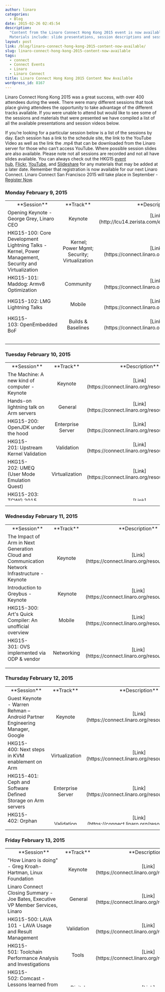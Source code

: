 ```yaml
---
author: linaro
categories:
  - Blog
date: 2015-02-26 02:45:54
description:
  "Content from the Linaro Connect Hong Kong 2015 event is now available.
  Materials include: slide presentations, session descriptions and sessions videos"
layout: post
link: /blog/linaro-connect-hong-kong-2015-content-now-available/
slug: linaro-connect-hong-kong-2015-content-now-available
tags:
  - connect
  - Connect Events
  - Linaro
  - Linaro Connect
title: Linaro Connect Hong Kong 2015 Content Now Available
wordpress_id: 8167
---
```


Linaro Connect Hong Kong 2015 was a great success, with over 400 attendees during the week. There were many different sessions that took place giving attendees the opportunity to take advantage of the different tracks available. If you were unable to attend but would like to see some of the sessions and materials that were presented we have compiled a list of all the available presentations and session videos below.

If you’re looking for a particular session below is a list of the sessions by day. Each session has a link to the schedule site, the link to the YouTube Video as well as the link the .mp4 that can be downloaded from the Linaro server for those who can’t access YouTube. Where possible session slides are also available. Please note not all sessions are recorded and not all have slides available. You can always check out the HKG15 [event hub](https://connect.linaro.org/resources/), [Flickr](https://www.flickr.com/photos/linaroorg/), [YouTube](https://www.youtube.com/user/LinaroOnAir/), and [Slideshare](http://www.slideshare.net/linaroorg) for any materials that may be added at a later date. Remember that registration is now available for our next Linaro Connect. Linaro Connect San Francisco 2015 will take place in September - [Register Now](https://connect.linaro.org/sfo15/).

### **Monday February 9, 2015**

<table width="1008" style="height: 450px;" class="table responsive-table" >
<tbody >
<tr >

<td width="35%" style="text-align: center;" markdown="1">
**Session**
</td>

<td width="13%" style="text-align: center;" markdown="1">
**Track**
</td>

<td width="13%" style="text-align: center;" markdown="1">
**Description**
</td>

<td width="13%" style="text-align: center;" markdown="1">
**YouTube Video**
</td>

<td width="13%" style="text-align: center;" markdown="1">
**Presentation**
</td>

<td width="13%" style="text-align: center;" markdown="1">
**Linaro Server**
</td>
</tr>
<tr >

<td style="text-align: left;" markdown="1">
Opening Keynote - George Grey, Linaro CEO
</td>

<td style="text-align: center;" markdown="1">
Keynote
</td>

<td style="text-align: center;" markdown="1">
[Link](http://lcu14.zerista.com/event/member/137765)
</td>

<td style="text-align: center;" markdown="1">
[Video](https://www.youtube.com/watch?v=6aAFNCUUVj4)
</td>

<td style="text-align: center;" markdown="1">
[Presentation](http://www.slideshare.net/linaroorg/hkg15-george-grey-keynote)
</td>

<td style="text-align: center;" markdown="1">
 Not Available
</td>
</tr>
<tr >

<td style="text-align: left;" markdown="1">
HKG15-100: Core Development Lightning Talks - Kernel, Power Management, Security and Virtualization
</td>

<td style="text-align: center;" markdown="1">
 Kernel; Power Mgmt; Security; Virtualization
</td>

<td style="text-align: center;" markdown="1">
[Link](https://connect.linaro.org/resources/hkg15/)
</td>

<td style="text-align: center;" markdown="1">
 Not Available
</td>

<td style="text-align: center;" markdown="1">
 [Presentation](http://www.slideshare.net/linaroorg/hkg15-100-what-is-linaro-working-on-core-development-lightning-talks)
</td>

<td style="text-align: center;" markdown="1">
 Not Available
</td>
</tr>
<tr >

<td style="text-align: left;" markdown="1">
HKG15-101: Maddog: Armv8 Optimization
</td>

<td style="text-align: center;" markdown="1">
Community
</td>

<td style="text-align: center;" markdown="1">
[Link](https://connect.linaro.org/resources/hkg15/)
</td>

<td style="text-align: center;" markdown="1">
[Video](https://www.youtube.com/watch?v=rj-keqX2xA4)
</td>

<td style="text-align: center;" markdown="1">
[Presentation](http://www.slideshare.net/linaroorg/hkg15-101-ar-mv8-optimization)
</td>

<td style="text-align: center;" markdown="1">
[Video](https://static.linaro.org/connect/hkg15/Videos/02-09-Monday/HKG15-101%20Programming%20for%20Performance.mp4)
</td>
</tr>
<tr >

<td style="text-align: left;" markdown="1">
HKG15-102: LMG Lightning Talks
</td>

<td style="text-align: center;" markdown="1">
Mobile
</td>

<td style="text-align: center;" markdown="1">
[Link](https://connect.linaro.org/resources/hkg15/)
</td>

<td style="text-align: center;" markdown="1">
[Video](https://www.youtube.com/watch?v=iDKE751IDwM)
</td>

<td style="text-align: center;" markdown="1">
Not Available
</td>

<td style="text-align: center;" markdown="1">
[Video](https://static.linaro.org/connect/hkg15/Videos/02-09-Monday/HKG15-102%20LMG%20Lightning%20Talks.mp4)
</td>
</tr>
<tr >

<td style="text-align: left;" markdown="1">
HKG15-103: OpenEmbedded BoF
</td>

<td style="text-align: center;" markdown="1">
Builds & Baselines
</td>

<td style="text-align: center;" markdown="1">
[Link](https://connect.linaro.org/resources/hkg15/)
</td>

<td style="text-align: center;" markdown="1">
[Video](https://www.youtube.com/watch?v=fDJm8ckzh20)
</td>

<td style="text-align: center;" markdown="1">
[ Presentation](http://www.slideshare.net/linaroorg/hkg15-103-open-embedded-bof)
</td>

<td style="text-align: center;" markdown="1">
[Video](https://static.linaro.org/connect/hkg15/Videos/02-09-Monday/HKG15-103%20OpenEmbedded%20BoF.mp4)
</td>
</tr>
<tr >

<td style="text-align: left;" markdown="1">
HKG15-104: Coresight Update and Next Steps
</td>

<td style="text-align: center;" markdown="1">
 Kernel
</td>

<td style="text-align: center;" markdown="1">
[Link](https://connect.linaro.org/resources/hkg15/)
</td>

<td style="text-align: center;" markdown="1">
[Video](https://www.youtube.com/watch?v=osn1WaOEK9A)
</td>

<td style="text-align: center;" markdown="1">
[Presentation](http://www.slideshare.net/linaroorg/hkg15104-what-is-linaro-working-on-core-development-lightning-talks)
</td>

<td style="text-align: center;" markdown="1">
[Video](https://static.linaro.org/connect/hkg15/Videos/02-09-Monday/HKG15-104%20Core%20Development%20Lightning%20Talks%20-%20Kernel,%20Power%20Management,%20Security%20and%20Virtualization.mp4)
</td>
</tr>
<tr >

<td style="text-align: left;" markdown="1">
HKG15-105: 96Boards Hardware
</td>

<td style="text-align: center;" markdown="1">
Community
</td>

<td style="text-align: center;" markdown="1">
[Link](https://connect.linaro.org/resources/hkg15/)
</td>

<td style="text-align: center;" markdown="1">
[Video](https://www.youtube.com/watch?v=w6dK62_B3lI)
</td>

<td style="text-align: center;" markdown="1">
Not Available
</td>

<td style="text-align: center;" markdown="1">
[Video](https://static.linaro.org/connect/hkg15/Videos/02-09-Monday/HKG15-105%2096Boards%20Hardware.mp4)
</td>
</tr>
<tr >

<td style="text-align: left;" markdown="1">
HKG15-106: Replacing CMEM: Meeting TI's SoC shared buffer allocation, management, and address translation requirements
</td>

<td style="text-align: center;" markdown="1">
N/A
</td>

<td style="text-align: center;" markdown="1">
[Link](https://connect.linaro.org/resources/hkg15/)
</td>

<td style="text-align: center;" markdown="1">
[Video](https://www.youtube.com/watch?v=j0BhqQlOPQ0)
</td>

<td style="text-align: center;" markdown="1">
[Presentation](http://www.slideshare.net/linaroorg/hkg15106-replacing-cmem-meeting-tis-soc-shared-buffer-allocation-management-and-address-translation-requirements)
</td>

<td style="text-align: center;" markdown="1">
[Video](https://static.linaro.org/connect/hkg15/Videos/02-09-Monday/HKG15-106%20Replacing%20CMEM%20Meeting%20TI's%20SoC.mp4)
</td>
</tr>
<tr >

<td style="text-align: left;" markdown="1">
HKG15-107: ACPI Power Management on Arm64 Servers
</td>

<td style="text-align: center;" markdown="1">
Power Management; Enterprise Server
</td>

<td style="text-align: center;" markdown="1">
[Link](https://connect.linaro.org/resources/hkg15/)
</td>

<td style="text-align: center;" markdown="1">
[Video](https://www.youtube.com/watch?v=eDDgYIkUHLI)
</td>

<td style="text-align: center;" markdown="1">
[Presentation](http://www.slideshare.net/linaroorg/hkg15-107-acpi-power-management-on-arm64-servers-v2)
</td>

<td style="text-align: center;" markdown="1">
[Video](https://static.linaro.org/connect/hkg15/Videos/02-09-Monday/HKG15-107%20ACPI%20Power%20Management%20on%20ARM64%20Servers.mp4)
</td>
</tr>
<tr >

<td style="text-align: left;" markdown="1">
HKG15-108: Standardizing Linux Kernel Power Management on Arm 32/64-bit
</td>

<td style="text-align: center;" markdown="1">
 Power Management
</td>

<td style="text-align: center;" markdown="1">
 [Link](https://connect.linaro.org/resources/hkg15/)
</td>

<td style="text-align: center;" markdown="1">
[Video](https://www.youtube.com/watch?v=CgAN2An4GcA)
</td>

<td style="text-align: center;" markdown="1">
[Presentation](http://www.slideshare.net/linaroorg/hkg15108-coresight-update-and-next-steps)
</td>

<td style="text-align: center;" markdown="1">
 [Video](https://static.linaro.org/connect/hkg15/Videos/02-09-Monday/HKG15-108%20Coresight%20Update%20and%20Next%20Steps.mp4)
</td>
</tr>
<tr >

<td style="text-align: left;" markdown="1">
HKG15-109: 96Board Software
</td>

<td style="text-align: center;" markdown="1">
Community
</td>

<td style="text-align: center;" markdown="1">
[Link](https://connect.linaro.org/resources/hkg15/)
</td>

<td style="text-align: center;" markdown="1">
[Video](https://www.youtube.com/watch?v=e8_MatJ_VR0)
</td>

<td style="text-align: center;" markdown="1">
Not available
</td>

<td style="text-align: center;" markdown="1">
[Video](https://static.linaro.org/connect/hkg15/Videos/02-09-Monday/HKG15-109%2096Boards%20Software%20Requirements.mp4)
</td>
</tr>
<tr >

<td style="text-align: left;" markdown="1">
HKG15-110: ODP Project Update
</td>

<td style="text-align: center;" markdown="1">
Networking
</td>

<td style="text-align: center;" markdown="1">
[Link](https://connect.linaro.org/resources/hkg15/)
</td>

<td style="text-align: center;" markdown="1">
[Video](https://www.youtube.com/watch?v=xABcGPOCOuU)
</td>

<td style="text-align: center;" markdown="1">
[Presentation](http://www.slideshare.net/linaroorg/hkg15110-odp-project-update)
</td>

<td style="text-align: center;" markdown="1">
[Video](https://static.linaro.org/connect/hkg15/Videos/02-09-Monday/HKG15-110%20ODP%20Project%20Update.mp4)
</td>
</tr>
<tr >

<td style="text-align: left;" markdown="1">
HKG15-111: LAVA Dispatcher Refactoring
</td>

<td style="text-align: center;" markdown="1">
LAVA, Validation
</td>

<td style="text-align: center;" markdown="1">
 [Link](https://connect.linaro.org/resources/hkg15/)
</td>

<td style="text-align: center;" markdown="1">
[Video](https://www.youtube.com/watch?v=KOpVhAuHvfQ)
</td>

<td style="text-align: center;" markdown="1">
 [Presentation](http://www.slideshare.net/linaroorg/hkg15111-lava-dispatcher-refactoring)
</td>

<td style="text-align: center;" markdown="1">
 [Video](https://static.linaro.org/connect/hkg15/Videos/02-09-Monday/HKG15-111%20LAVA%20Dispatcher%20Refactoring.mp4)
</td>
</tr>
</tbody>
</table>

---

### **Tuesday February 10, 2015**

<table width="1008" style="height: 450px;" >
<tbody >
<tr >

<td width="35%" style="text-align: center;" markdown="1">
**Session**
</td>

<td width="13%" style="text-align: center;" markdown="1">
**Track**
</td>

<td width="13%" style="text-align: center;" markdown="1">
**Description**
</td>

<td width="13%" style="text-align: center;" markdown="1">
**YouTube Video**
</td>

<td width="13%" style="text-align: center;" markdown="1">
**Presentation**
</td>

<td width="13%" style="text-align: center;" markdown="1">
**Linaro Server**
</td>
</tr>
<tr >

<td style="text-align: left;" markdown="1">
The Machine: A new kind of computer - Keynote
</td>

<td style="text-align: center;" markdown="1">
Keynote
</td>

<td style="text-align: center;" markdown="1">
[Link](https://connect.linaro.org/resources/hkg15/)
</td>

<td style="text-align: center;" markdown="1">
Not Available
</td>

<td style="text-align: center;" markdown="1">
[Presentation](http://www.slideshare.net/linaroorg/hkg15the-machine-a-new-kind-of-computer-keynote-by-dejan-milojicic)
</td>

<td style="text-align: center;" markdown="1">
 Not Available
</td>
</tr>
<tr >

<td style="text-align: left;" markdown="1">
Hands-on lightning talk on Arm servers
</td>

<td style="text-align: center;" markdown="1">
 General
</td>

<td style="text-align: center;" markdown="1">
[Link](https://connect.linaro.org/resources/hkg15/)
</td>

<td style="text-align: center;" markdown="1">
[Video](https://www.youtube.com/watch?v=GCVcJWqoX2A)
</td>

<td style="text-align: center;" markdown="1">
Not Available
</td>

<td style="text-align: center;" markdown="1">
 Not Available
</td>
</tr>
<tr >

<td style="text-align: left;" markdown="1">
HKG15-200: OpenJDK under the hood
</td>

<td style="text-align: center;" markdown="1">
Enterprise Server
</td>

<td style="text-align: center;" markdown="1">
[Link](https://connect.linaro.org/resources/hkg15/)
</td>

<td style="text-align: center;" markdown="1">
[Video](https://www.youtube.com/watch?v=u5Htv6MlOTo)
</td>

<td style="text-align: center;" markdown="1">
[Presentation](http://www.slideshare.net/linaroorg/hkg15200-openjdk-under-the-hood)
</td>

<td style="text-align: center;" markdown="1">
Not Available
</td>
</tr>
<tr >

<td style="text-align: left;" markdown="1">
HKG15-201: Upstream Kernel Validation
</td>

<td style="text-align: center;" markdown="1">
 Validation
</td>

<td style="text-align: center;" markdown="1">
[Link](https://connect.linaro.org/resources/hkg15/)
</td>

<td style="text-align: center;" markdown="1">
[Video](https://www.youtube.com/watch?v=Uifh3Y6QklE)
</td>

<td style="text-align: center;" markdown="1">
[Presentation](http://www.slideshare.net/linaroorg/hkg15201-upstream-kernel-validation)
</td>

<td style="text-align: center;" markdown="1">
[Video](https://static.linaro.org/connect/hkg15/Videos/02-10-Tuesday/HKG15-201%20Upstream%20Kernel%20Validation.mp4)
</td>
</tr>
<tr >

<td style="text-align: left;" markdown="1">
HKG15-202: UMEQ (User Mode Emulation Quest)
</td>

<td style="text-align: center;" markdown="1">
Virtualization
</td>

<td style="text-align: center;" markdown="1">
[Link](https://connect.linaro.org/resources/hkg15/)
</td>

<td style="text-align: center;" markdown="1">
[Video](https://www.youtube.com/watch?v=2-mU0mXHxJg)
</td>

<td style="text-align: center;" markdown="1">
[Presentation](http://www.slideshare.net/linaroorg/hkg15202-umeq-user-mode-emulation-quest)
</td>

<td style="text-align: center;" markdown="1">
Not Available
</td>
</tr>
<tr >

<td style="text-align: left;" markdown="1">
HKG15-203: TCWG 2015 Roadmap Review
</td>

<td style="text-align: center;" markdown="1">
 Tools
</td>

<td style="text-align: center;" markdown="1">
[Link](https://connect.linaro.org/resources/hkg15/)
</td>

<td style="text-align: center;" markdown="1">
[Video](https://www.youtube.com/watch?v=kXNforT03F0)
</td>

<td style="text-align: center;" markdown="1">
[Presentation](http://www.slideshare.net/linaroorg/hkg15203-tcwg-2015-roadmap-review)
</td>

<td style="text-align: center;" markdown="1">
[Video](https://static.linaro.org/connect/hkg15/Videos/02-10-Tuesday/HKG15-203%20TCWG%202015%20Roadmap%20Review.mp4)
</td>
</tr>
<tr >

<td style="text-align: left;" markdown="1">
HKG15-204: OpenStack: 3rd party testing and performance benchmarking
</td>

<td style="text-align: center;" markdown="1">
Enterprise Server
</td>

<td style="text-align: center;" markdown="1">
[Link](https://connect.linaro.org/resources/hkg15/)
</td>

<td style="text-align: center;" markdown="1">
[Video](https://www.youtube.com/watch?v=-00rTPCYAyg)
</td>

<td style="text-align: center;" markdown="1">
[Presentation](http://www.slideshare.net/linaroorg/hkg15204-openstack-3rd-party-testing-and-performance-benchmarking)
</td>

<td style="text-align: center;" markdown="1">
[Video](https://static.linaro.org/connect/hkg15/Videos/02-10-Tuesday/HKG15-204%20OpenStack%203rd%20party%20testing%20and%20performance%20benchmarking.mp4)
</td>
</tr>
<tr >

<td style="text-align: left;" markdown="1">
HKG15-205: OpenTAC - Open Hardware Test Automation Controller
</td>

<td style="text-align: center;" markdown="1">
LAVA, Validation
</td>

<td style="text-align: center;" markdown="1">
[Link](https://connect.linaro.org/resources/hkg15/)
</td>

<td style="text-align: center;" markdown="1">
[Video](https://www.youtube.com/watch?v=1fNr8wiLAfQ)
</td>

<td style="text-align: center;" markdown="1">
[Presentation](http://www.slideshare.net/linaroorg/hkg15205-opentac-open-hardware-test-automation-controller)
</td>

<td style="text-align: center;" markdown="1">
[Video](https://static.linaro.org/connect/hkg15/Videos/02-10-Tuesday/HKG15-205%20OpenTAC%20-%20Open%20Hardware%20Test%20Automation%20Controller.mp4)
</td>
</tr>
<tr >

<td style="text-align: left;" markdown="1">
HKG15-206: Solving the year 2038 problem in Linux
</td>

<td style="text-align: center;" markdown="1">
Kernel
</td>

<td style="text-align: center;" markdown="1">
[Link](https://connect.linaro.org/resources/hkg15/)
</td>

<td style="text-align: center;" markdown="1">
[Video](https://www.youtube.com/watch?v=ILiMzjN71zM)
</td>

<td style="text-align: center;" markdown="1">
[Presentation](http://www.slideshare.net/linaroorg/hkg15206-solving-the-year-2038-problem-in-linux)
</td>

<td style="text-align: center;" markdown="1">
Not Available
</td>
</tr>
<tr >

<td style="text-align: left;" markdown="1">
HKG15-207: Advanced Toolchain Usage Part 3
</td>

<td style="text-align: center;" markdown="1">
 Tools
</td>

<td style="text-align: center;" markdown="1">
[Link](https://connect.linaro.org/resources/hkg15/)
</td>

<td style="text-align: center;" markdown="1">
[Video](https://www.youtube.com/watch?v=EhNqFCN0YJ0)
</td>

<td style="text-align: center;" markdown="1">
[Presentation](http://www.slideshare.net/linaroorg/hkg15207-advanced-toolchain-usage-part-3)
</td>

<td style="text-align: center;" markdown="1">
 [Video](https://static.linaro.org/connect/hkg15/Videos/02-10-Tuesday/HKG15-207%20Advanced%20Toolchain%20Usage%20Part%203.mp4)
</td>
</tr>
<tr >

<td style="text-align: left;" markdown="1">
HKG15-208: ACPI: State of the Server
</td>

<td style="text-align: center;" markdown="1">
Enterprise Server
</td>

<td style="text-align: center;" markdown="1">
[Link](https://connect.linaro.org/resources/hkg15/)
</td>

<td style="text-align: center;" markdown="1">
[Video](https://www.youtube.com/watch?v=R6m4-VWkqR0)
</td>

<td style="text-align: center;" markdown="1">
[Presentation](http://www.slideshare.net/linaroorg/hkg15208-acpi-state-of-the-server)
</td>

<td style="text-align: center;" markdown="1">
[Video](https://static.linaro.org/connect/hkg15/Videos/02-10-Tuesday/HKG15-208%20ACPI%20State%20of%20the%20Server.mp4)
</td>
</tr>
<tr >

<td style="text-align: left;" markdown="1">
HKG15-209: ODP User experience
</td>

<td style="text-align: center;" markdown="1">
Networking
</td>

<td style="text-align: center;" markdown="1">
[Link](https://connect.linaro.org/resources/hkg15/)
</td>

<td style="text-align: center;" markdown="1">
[Video](https://www.youtube.com/watch?v=O8CTPC-JhJU)
</td>

<td style="text-align: center;" markdown="1">
Not Available
</td>

<td style="text-align: center;" markdown="1">
[Video](https://static.linaro.org/connect/hkg15/Videos/02-10-Tuesday/HKG15-209%20ODP%20User%20experience.mp4)
</td>
</tr>
<tr >

<td style="text-align: left;" markdown="1">
HKG15-210: Port forwarding daemon
</td>

<td style="text-align: center;" markdown="1">
Validation
</td>

<td style="text-align: center;" markdown="1">
 [Link](https://connect.linaro.org/resources/hkg15/)
</td>

<td style="text-align: center;" markdown="1">
[Video](https://www.youtube.com/watch?v=DmdFLODyQX8)
</td>

<td style="text-align: center;" markdown="1">
 [Presentation](http://www.slideshare.net/linaroorg/hkg15210-port-forwarding-daemon)
</td>

<td style="text-align: center;" markdown="1">
Not Available
</td>
</tr>
<tr >

<td style="text-align: left;" markdown="1">
HKG15-211: Advanced Toolchain Usage Part 4
</td>

<td style="text-align: center;" markdown="1">
Tools
</td>

<td style="text-align: center;" markdown="1">
 [Link](https://connect.linaro.org/resources/hkg15/)
</td>

<td style="text-align: center;" markdown="1">
[Video](https://www.youtube.com/watch?v=9AcklY0Cc7U)
</td>

<td style="text-align: center;" markdown="1">
[Presentation](http://www.slideshare.net/linaroorg/hkg15211-advanced-toolchain-usage-part-4)
</td>

<td style="text-align: center;" markdown="1">
 [Video](https://static.linaro.org/connect/hkg15/Videos/02-10-Tuesday/HKG15-211%20Advanced%20Toolchain%20Usage%20Part%204.mp4)
</td>
</tr>
<tr >

<td style="text-align: left;" markdown="1">
HKG15-901: Upstreaming 101
</td>

<td style="text-align: center;" markdown="1">
Training
</td>

<td style="text-align: center;" markdown="1">
[Link](https://connect.linaro.org/resources/hkg15/)
</td>

<td style="text-align: center;" markdown="1">
[Video](https://www.youtube.com/watch?v=TMtcUmRm6yU)
</td>

<td style="text-align: center;" markdown="1">
[Presentation](http://www.slideshare.net/linaroorg/hkg15901-upstreaming-101)
</td>

<td style="text-align: center;" markdown="1">
 [Video](https://static.linaro.org/connect/hkg15/Videos/02-10-Tuesday/HKG15-901%20Upstreaming%20101.mp4)
</td>
</tr>
<tr >

<td style="text-align: left;" markdown="1">
HKG15-902: Upstreaming 201
</td>

<td style="text-align: center;" markdown="1">
Training
</td>

<td style="text-align: center;" markdown="1">
 [Link](https://connect.linaro.org/resources/hkg15/)
</td>

<td style="text-align: center;" markdown="1">
[Video](https://www.youtube.com/watch?v=yhQdSP2436I)
</td>

<td style="text-align: center;" markdown="1">
 [Presentation](http://www.slideshare.net/linaroorg/hkg15901-upstreaming-201)
</td>

<td style="text-align: center;" markdown="1">
 Not Available
</td>
</tr>
</tbody>
</table>

---

### **Wednesday February 11, 2015**

<table width="1008" style="height: 450px;" >
<tbody >
<tr >

<td width="35%" style="text-align: center;" markdown="1">
**Session**
</td>

<td width="13%" style="text-align: center;" markdown="1">
**Track**
</td>

<td width="13%" style="text-align: center;" markdown="1">
**Description**
</td>

<td width="13%" style="text-align: center;" markdown="1">
**YouTube Video**
</td>

<td width="13%" style="text-align: center;" markdown="1">
**Presentation**
</td>

<td width="13%" style="text-align: center;" markdown="1">
**Linaro Server**
</td>
</tr>
<tr >

<td style="text-align: left;" markdown="1">
The Impact of Arm in Next Generation Cloud and Communication Network Infrastructure - Keynote
</td>

<td style="text-align: center;" markdown="1">
Keynote
</td>

<td style="text-align: center;" markdown="1">
[Link](https://connect.linaro.org/resources/hkg15/)
</td>

<td style="text-align: center;" markdown="1">
[Video](https://www.youtube.com/watch?v=U5GQ_9jCOZ8)
</td>

<td style="text-align: center;" markdown="1">
Not Available
</td>

<td style="text-align: center;" markdown="1">
 Not Available
</td>
</tr>
<tr >

<td style="text-align: left;" markdown="1">
Introduction to Greybus - Keynote
</td>

<td style="text-align: center;" markdown="1">
 Keynote
</td>

<td style="text-align: center;" markdown="1">
[Link](https://connect.linaro.org/resources/hkg15/)
</td>

<td style="text-align: center;" markdown="1">
[Video](https://www.youtube.com/watch?v=U5GQ_9jCOZ8)
</td>

<td style="text-align: center;" markdown="1">
Not Available
</td>

<td style="text-align: center;" markdown="1">
 Not Available
</td>
</tr>
<tr >

<td style="text-align: left;" markdown="1">
HKG15-300: Art's Quick Compiler: An unofficial overview
</td>

<td style="text-align: center;" markdown="1">
Mobile
</td>

<td style="text-align: center;" markdown="1">
[Link](https://connect.linaro.org/resources/hkg15/)
</td>

<td style="text-align: center;" markdown="1">
[Video](https://www.youtube.com/watch?v=iho-e7EPHk0)
</td>

<td style="text-align: center;" markdown="1">
[Presentation](http://www.slideshare.net/linaroorg/hkg15300-arts-quick-compiler-an-unofficial-overview)
</td>

<td style="text-align: center;" markdown="1">
Not Available
</td>
</tr>
<tr >

<td style="text-align: left;" markdown="1">
HKG15-301: OVS implemented via ODP & vendor SDKs
</td>

<td style="text-align: center;" markdown="1">
Networking
</td>

<td style="text-align: center;" markdown="1">
[Link](https://connect.linaro.org/resources/hkg15/)
</td>

<td style="text-align: center;" markdown="1">
Not Available
</td>

<td style="text-align: center;" markdown="1">
[Presentation](http://www.slideshare.net/linaroorg/hkg15301-ovs-implemented-via-odp-vendor-sdks)
</td>

<td style="text-align: center;" markdown="1">
[Video](https://static.linaro.org/connect/hkg15/Videos/02-11-Wednesday/HKG15-301%20OVS%20implemented%20via%20ODP%20&%20vendor%20SDKs.mp4)
</td>
</tr>
<tr >

<td style="text-align: left;" markdown="1">
HKG15-302: Debugging Arm kernels using NMI/FIQ
</td>

<td style="text-align: center;" markdown="1">
Kernel
</td>

<td style="text-align: center;" markdown="1">
[Link](https://connect.linaro.org/resources/hkg15/ )
</td>

<td style="text-align: center;" markdown="1">
[Video](https://www.youtube.com/watch?v=h2FHUT74pi0)
</td>

<td style="text-align: center;" markdown="1">
[Presentation](http://www.slideshare.net/linaroorg/hkg15302-debugging-arm-kernels-using-nmifiq)
</td>

<td style="text-align: center;" markdown="1">
[Video](https://static.linaro.org/connect/hkg15/Videos/02-11-Wednesday/HKG15-302%20Debugging%20ARM%20kernels%20using%20NMIFIQ.mp4)
</td>
</tr>
<tr >

<td style="text-align: left;" markdown="1">
HKG15-303: Secure Playback using OP-TEE
</td>

<td style="text-align: center;" markdown="1">
 Security; Digital Home
</td>

<td style="text-align: center;" markdown="1">
[Link](https://connect.linaro.org/resources/hkg15/)
</td>

<td style="text-align: center;" markdown="1">
[Video](https://www.youtube.com/watch?v=WJS5ygNGaO8)
</td>

<td style="text-align: center;" markdown="1">
[Presentation](http://www.slideshare.net/linaroorg/hkg15303-secure-playback-using-optee)
</td>

<td style="text-align: center;" markdown="1">
[Video](https://static.linaro.org/connect/hkg15/Videos/02-11-Wednesday/HKG15-303%20Secure%20Playback%20using%20OP-TEE.mp4)
</td>
</tr>
<tr >

<td style="text-align: left;" markdown="1">
HKG15-305: Real Time processing comparing the RT patch vs Core isolation
</td>

<td style="text-align: center;" markdown="1">
Networking
</td>

<td style="text-align: center;" markdown="1">
[Link](https://connect.linaro.org/resources/hkg15/)
</td>

<td style="text-align: center;" markdown="1">
[Video](https://www.youtube.com/watch?v=zC3E9xizkoY)
</td>

<td style="text-align: center;" markdown="1">
[Presentation](http://www.slideshare.net/linaroorg/hkg15305-real-time-processing-comparing-the-rt-patch-vs-core-isolation)
</td>

<td style="text-align: center;" markdown="1">
[Video](https://static.linaro.org/connect/hkg15/Videos/02-11-Wednesday/HKG15-305%20Real%20Time%20processing%20comparing%20the%20RT%20patch%20vs%20Core%20isolation.mp4)
</td>
</tr>
<tr >

<td style="text-align: left;" markdown="1">
HKG15-306:  Introducing Aster - a tool for remote GUI testing on AOSP / Build system modifications to ease working with other AOSP projects
</td>

<td style="text-align: center;" markdown="1">
Mobile
</td>

<td style="text-align: center;" markdown="1">
[Link](https://connect.linaro.org/resources/hkg15/)
</td>

<td style="text-align: center;" markdown="1">
Not Available
</td>

<td style="text-align: center;" markdown="1">
[Presentation](http://www.slideshare.net/linaroorg/hkg15306-introducing-aster-a-tool-for-remote-gui-testing-on-aosp)[Presentation](http://www.slideshare.net/linaroorg/hkg15-306-build-system-modifications-to-ease-working-with-other-aosp-projects)
</td>

<td style="text-align: center;" markdown="1">
[Video](https://static.linaro.org/connect/hkg15/Videos/02-11-Wednesday/HKG15-306%20Introducing%20Aster%20-%20a%20tool%20for%20remote%20GUI%20testing%20on%20AOSP.mp4)
</td>
</tr>
<tr >

<td style="text-align: left;" markdown="1">
HKG15-307: OP-TEE paging
</td>

<td style="text-align: center;" markdown="1">
Security
</td>

<td style="text-align: center;" markdown="1">
[Link](https://connect.linaro.org/resources/hkg15/)
</td>

<td style="text-align: center;" markdown="1">
Not Available
</td>

<td style="text-align: center;" markdown="1">
[Presentation](http://www.slideshare.net/linaroorg/hkg15307-optee-paging)
</td>

<td style="text-align: center;" markdown="1">
[Video](https://static.linaro.org/connect/hkg15/Videos/02-11-Wednesday/HKG15-307%20OP-TEE%20paging.mp4)
</td>
</tr>
<tr >

<td style="text-align: left;" markdown="1">
HKG15-308: Kick-start your 64-bit AOSP build engines
</td>

<td style="text-align: center;" markdown="1">
 Mobile
</td>

<td style="text-align: center;" markdown="1">
[Link](https://connect.linaro.org/resources/hkg15/)
</td>

<td style="text-align: center;" markdown="1">
[Video](https://www.youtube.com/watch?v=xTvpjwqYAEQ)
</td>

<td style="text-align: center;" markdown="1">
[Presentation](http://www.slideshare.net/linaroorg/hkg15308-kickstart-your-64bit-aosp-build-engines)
</td>

<td style="text-align: center;" markdown="1">
 [Video](https://static.linaro.org/connect/hkg15/Videos/02-11-Wednesday/HKG15-308%20Kick-start%20your%2064-bit%20AOSP%20build%20engines.mp4)
</td>
</tr>
<tr >

<td style="text-align: left;" markdown="1">
HKG15-309: VLAN daemon next steps
</td>

<td style="text-align: center;" markdown="1">
Networking, Validation
</td>

<td style="text-align: center;" markdown="1">
[Link](https://connect.linaro.org/resources/hkg15/)
</td>

<td style="text-align: center;" markdown="1">
[Video](https://www.youtube.com/watch?v=KWudtblGzTg)
</td>

<td style="text-align: center;" markdown="1">
[Presentation](http://www.slideshare.net/linaroorg/hkg15309-vlan-daemon-next-steps)
</td>

<td style="text-align: center;" markdown="1">
[Video](https://static.linaro.org/connect/hkg15/Videos/02-11-Wednesday/HKG15-309%20VLAN%20daemon%20next%20steps.mp4)
</td>
</tr>
<tr >

<td style="text-align: left;" markdown="1">
HKG15-311: Security Building Blocks, OP-TEE and the Secure Boot
</td>

<td style="text-align: center;" markdown="1">
Security, Enterprise Server
</td>

<td style="text-align: center;" markdown="1">
[Link](https://connect.linaro.org/resources/hkg15/)
</td>

<td style="text-align: center;" markdown="1">
[Video](https://www.youtube.com/watch?v=Fksx4-bpHRY)
</td>

<td style="text-align: center;" markdown="1">
[Presentation](http://www.slideshare.net/linaroorg/hkg15311-optee-for-beginners-and-porting-review)
</td>

<td style="text-align: center;" markdown="1">
[Video](https://static.linaro.org/connect/hkg15/Videos/02-11-Wednesday/HKG15-311%20OP-TEE%20for%20Beginners%20and%20Porting%20Review.mp4)
</td>
</tr>
<tr >

<td style="text-align: left;" markdown="1">
HKG15: Cross-distribution Collaboration
</td>

<td style="text-align: center;" markdown="1">
Builds & Baselines
</td>

<td style="text-align: center;" markdown="1">
 [Link](https://connect.linaro.org/resources/hkg15/)
</td>

<td style="text-align: center;" markdown="1">
[Video](https://www.youtube.com/watch?v=eTtG6OM_Smg)
</td>

<td style="text-align: center;" markdown="1">
 Not Available
</td>

<td style="text-align: center;" markdown="1">
[Video](https://static.linaro.org/connect/hkg15/Videos/02-11-Wednesday/Cross-distribution%20Collaboration.mp4)
</td>
</tr>
<tr >

<td style="text-align: left;" markdown="1">
HKG15-904: Scrum and Kanban 101
</td>

<td style="text-align: center;" markdown="1">
Training
</td>

<td style="text-align: center;" markdown="1">
 [Link](https://connect.linaro.org/resources/hkg15/)
</td>

<td style="text-align: center;" markdown="1">
[Video](https://www.youtube.com/watch?v=o0w8AXW832c)
</td>

<td style="text-align: center;" markdown="1">
[Presentation](http://www.slideshare.net/linaroorg/hkg15904-scrum-and-kanban-101)
</td>

<td style="text-align: center;" markdown="1">
 [Video](https://static.linaro.org/connect/hkg15/Videos/02-11-Wednesday/HKG15-904%20Scrum%20and%20Kanban%20101.mp4)
</td>
</tr>
</tbody>
</table>

---

### **Thursday February 12, 2015**

<table width="1008" style="height: 450px;" >
<tbody >
<tr >

<td width="35%" style="text-align: center;" markdown="1">
**Session**
</td>

<td width="13%" style="text-align: center;" markdown="1">
**Track**
</td>

<td width="13%" style="text-align: center;" markdown="1">
**Description**
</td>

<td width="13%" style="text-align: center;" markdown="1">
**YouTube Video**
</td>

<td width="13%" style="text-align: center;" markdown="1">
**Presentation**
</td>

<td width="13%" style="text-align: center;" markdown="1">
**Linaro Server**
</td>
</tr>
<tr >

<td style="text-align: left;" markdown="1">
Guest Keynote - Warren Rehman – Android Partner Engineering Manager, Google
</td>

<td style="text-align: center;" markdown="1">
Keynote
</td>

<td style="text-align: center;" markdown="1">
[Link](https://connect.linaro.org/resources/hkg15/)
</td>

<td style="text-align: center;" markdown="1">
[Video](https://www.youtube.com/watch?v=DJfiibQBWlI )
</td>

<td style="text-align: center;" markdown="1">
Not Available
</td>

<td style="text-align: center;" markdown="1">
 Not Available
</td>
</tr>
<tr >

<td style="text-align: left;" markdown="1">
HKG15-400: Next steps in KVM enablement on Arm
</td>

<td style="text-align: center;" markdown="1">
 Virtualization
</td>

<td style="text-align: center;" markdown="1">
[Link](https://connect.linaro.org/resources/hkg15/)
</td>

<td style="text-align: center;" markdown="1">
[Video](https://www.youtube.com/watch?v=g8noeSpWVDY )
</td>

<td style="text-align: center;" markdown="1">
[Presentation](http://www.slideshare.net/linaroorg/hkg15400-next-steps-in-kvm-enablement-on-arm)
</td>

<td style="text-align: center;" markdown="1">
 Not Available
</td>
</tr>
<tr >

<td style="text-align: left;" markdown="1">
HKG15-401: Ceph and Software Defined Storage on Arm servers
</td>

<td style="text-align: center;" markdown="1">
Enterprise Server
</td>

<td style="text-align: center;" markdown="1">
[Link](https://connect.linaro.org/resources/hkg15/)
</td>

<td style="text-align: center;" markdown="1">
[Video](https://www.youtube.com/watch?v=RdZojLL7ttk)
</td>

<td style="text-align: center;" markdown="1">
[Presentation](http://www.slideshare.net/linaroorg/hkg15401-ceph-and-software-defined-storage-on-arm-servers)
</td>

<td style="text-align: center;" markdown="1">
[Video](https://static.linaro.org/connect/hkg15/Videos/02-12-Thursday/HKG15-401%20Ceph%20and%20Software%20Defined%20Storage%20on%20ARM%20servers.mp4)
</td>
</tr>
<tr >

<td style="text-align: left;" markdown="1">
HKG15-402: Orphan hacking sessions
</td>

<td style="text-align: center;" markdown="1">
Validation
</td>

<td style="text-align: center;" markdown="1">
[Link](https://connect.linaro.org/resources/hkg15/ )
</td>

<td style="text-align: center;" markdown="1">
[Video](https://www.youtube.com/watch?v=yY8bF9dGVn4)
</td>

<td style="text-align: center;" markdown="1">
[Presentation](http://www.slideshare.net/linaroorg/hkg15402-orphan-hacking-sessions)
</td>

<td style="text-align: center;" markdown="1">
[Video](https://static.linaro.org/connect/hkg15/Videos/02-12-Thursday/HKG15-402%20Orphan%20hacking%20sessions.mp4)
</td>
</tr>
<tr >

<td style="text-align: left;" markdown="1">
HKG15-403: Chromium Blink on Wayland with HW accelerated video playback using Gstreamer
</td>

<td style="text-align: center;" markdown="1">
Digital Home
</td>

<td style="text-align: center;" markdown="1">
[Link](https://connect.linaro.org/resources/hkg15/)
</td>

<td style="text-align: center;" markdown="1">
Not Available
</td>

<td style="text-align: center;" markdown="1">
[Presentation](http://www.slideshare.net/linaroorg/hkg15403-chromium-blink-on-wayland-with-hw-accelerated-video-playback-using-gstreamer)
</td>

<td style="text-align: center;" markdown="1">
Not Available
</td>
</tr>
<tr >

<td style="text-align: left;" markdown="1">
HKG15-404: Standardizing Linux Kernel Power Management on Arm 32/64-bit
</td>

<td style="text-align: center;" markdown="1">
 Power Management
</td>

<td style="text-align: center;" markdown="1">
[Link](https://connect.linaro.org/resources/hkg15/)
</td>

<td style="text-align: center;" markdown="1">
[Video](https://www.youtube.com/watch?v=YB7W-v1At4o)
</td>

<td style="text-align: center;" markdown="1">
Not Available
</td>

<td style="text-align: center;" markdown="1">
[Video](https://static.linaro.org/connect/hkg15/Videos/02-12-Thursday/HKG15-404%20Standardizing%20Linux%20Kernel%20Power%20mgmt%20on%20ARM%2032%2064%20bit.mp4)
</td>
</tr>
<tr >

<td style="text-align: left;" markdown="1">
HKG15-405: Redundant zero/sign-extension elimination in GCC
</td>

<td style="text-align: center;" markdown="1">
Tools
</td>

<td style="text-align: center;" markdown="1">
[Link](https://connect.linaro.org/resources/hkg15/)
</td>

<td style="text-align: center;" markdown="1">
[Video](https://www.youtube.com/watch?v=JkTkmGe3tms)
</td>

<td style="text-align: center;" markdown="1">
[Presentation](http://www.slideshare.net/linaroorg/hkg15405-redundant-zerosignextension-elimination-in-gcc)
</td>

<td style="text-align: center;" markdown="1">
[Video](https://static.linaro.org/connect/hkg15/Videos/02-12-Thursday/HKG15-405%20Redundant%20zerosign-extension%20elimination%20in%20GCC.mp4)
</td>
</tr>
<tr >

<td style="text-align: left;" markdown="1">
HKG15-406: Hacking session hands on
</td>

<td style="text-align: center;" markdown="1">
Validation
</td>

<td style="text-align: center;" markdown="1">
[Link](https://connect.linaro.org/resources/hkg15/)
</td>

<td style="text-align: center;" markdown="1">
[Video](https://www.youtube.com/watch?v=j5IV5Iu3MX4)
</td>

<td style="text-align: center;" markdown="1">
[Presentation](http://www.slideshare.net/linaroorg/hkg15406-hacking-session-hands-on)
</td>

<td style="text-align: center;" markdown="1">
[Video](https://static.linaro.org/connect/hkg15/Videos/02-12-Thursday/HKG15-406%20Hacking%20session%20hands%20on.mp4)
</td>
</tr>
<tr >

<td style="text-align: left;" markdown="1">
HKG15-407: EME implementation in Chromium: Linaro Clear Key
</td>

<td style="text-align: center;" markdown="1">
Digital Home
</td>

<td style="text-align: center;" markdown="1">
[Link](https://connect.linaro.org/resources/hkg15/)
</td>

<td style="text-align: center;" markdown="1">
[Video](https://www.youtube.com/watch?v=dJqCbTfKrMk)
</td>

<td style="text-align: center;" markdown="1">
[Presentation](http://www.slideshare.net/linaroorg/hkg15407-eme-implementation-in-chromium-linaro-clear-key  )[Presentation](http://www.slideshare.net/linaroorg/hkg15407-eme-implementation-in-chromium-linaro-clear-key-44732418  )
</td>

<td style="text-align: center;" markdown="1">
[Video](https://static.linaro.org/connect/hkg15/Videos/02-12-Thursday/HKG15-407%20EME%20implementation%20in%20Chromium%20Linaro%20Clear%20Key.mp4)
</td>
</tr>
<tr >

<td style="text-align: left;" markdown="1">
HKG15-408: Arm v8-A NEON optimization
</td>

<td style="text-align: center;" markdown="1">
 Mobile
</td>

<td style="text-align: center;" markdown="1">
[Link](https://connect.linaro.org/resources/hkg15/)
</td>

<td style="text-align: center;" markdown="1">
[Video](https://www.youtube.com/watch?v=NYFzidaS3Z4)
</td>

<td style="text-align: center;" markdown="1">
Not Available
</td>

<td style="text-align: center;" markdown="1">
 [Video](https://static.linaro.org/connect/hkg15/Videos/02-12-Thursday/HKG15-408%20ARMv8-A%20NEON%20optimization.mp4)
</td>
</tr>
<tr >

<td style="text-align: left;" markdown="1">
HKG15-409: Arm Hibernation enablement on SoCs - a case study
</td>

<td style="text-align: center;" markdown="1">
Mobile
</td>

<td style="text-align: center;" markdown="1">
[Link](https://connect.linaro.org/resources/hkg15/)
</td>

<td style="text-align: center;" markdown="1">
[Video](https://www.youtube.com/watch?v=xNoLEXO3Dyk)
</td>

<td style="text-align: center;" markdown="1">
[Presentation](http://www.slideshare.net/linaroorg/hkg15409-arm-hibernation-enablement-on-socs-a-case-study)
</td>

<td style="text-align: center;" markdown="1">
[Video](https://static.linaro.org/connect/hkg15/Videos/02-12-Thursday/HKG15-409%20ARM%20Hibernation%20enablement%20on%20SoCs%20-%20a%20case%20study.mp4)
</td>
</tr>
<tr >

<td style="text-align: left;" markdown="1">
HKG15-410: LAVA Lab device addresses
</td>

<td style="text-align: center;" markdown="1">
Validation
</td>

<td style="text-align: center;" markdown="1">
[Link](https://connect.linaro.org/resources/hkg15/)
</td>

<td style="text-align: center;" markdown="1">
[Video](https://www.youtube.com/watch?v=XUQ0sisGfF0)
</td>

<td style="text-align: center;" markdown="1">
[Presentation](http://www.slideshare.net/linaroorg/hkg15410-lava-lab-addressing-and-ipv6)
</td>

<td style="text-align: center;" markdown="1">
[Video](https://static.linaro.org/connect/hkg15/Videos/02-12-Thursday/HKG15-410%20LAVA%20Lab%20addressing%20and%20IPV6.mp4)
</td>
</tr>
<tr >

<td style="text-align: left;" markdown="1">
HKG15-411: Browser Testing Framework for LHG
</td>

<td style="text-align: center;" markdown="1">
Digital Home
</td>

<td style="text-align: center;" markdown="1">
 [Link](https://connect.linaro.org/resources/hkg15/)
</td>

<td style="text-align: center;" markdown="1">
[Video](https://www.youtube.com/watch?v=TtAMRnzB2nw)
</td>

<td style="text-align: center;" markdown="1">
 [Presentation](http://www.slideshare.net/linaroorg/hkg15411-browser-testing-framework-for-lhg)
</td>

<td style="text-align: center;" markdown="1">
[Video](https://static.linaro.org/connect/hkg15/Videos/02-12-Thursday/HKG15-411%20Browser%20Testing%20Framework%20for%20LHG.mp4)
</td>
</tr>
</tbody>
</table>

---

### **Friday February 13, 2015**

<table width="1008" style="height: 450px;" >
<tbody >
<tr >

<td width="35%" style="text-align: center;" markdown="1">
**Session**
</td>

<td width="13%" style="text-align: center;" markdown="1">
**Track**
</td>

<td width="13%" style="text-align: center;" markdown="1">
**Description**
</td>

<td width="13%" style="text-align: center;" markdown="1">
**YouTube Video**
</td>

<td width="13%" style="text-align: center;" markdown="1">
**Presentation**
</td>

<td width="13%" style="text-align: center;" markdown="1">
**Linaro Server**
</td>
</tr>
<tr >

<td style="text-align: left;" markdown="1">
"How Linaro is doing" - Greg Kroah-Hartman, Linux Foundation
</td>

<td style="text-align: center;" markdown="1">
Keynote
</td>

<td style="text-align: center;" markdown="1">
[Link](https://connect.linaro.org/resources/hkg15/)
</td>

<td style="text-align: center;" markdown="1">
[Video](https://web.archive.org/web/2019*/https://plus.google.com/u/0/events/c0mrg9mhlhc2igncbd1vq1jtvh8)
</td>

<td style="text-align: center;" markdown="1">
Not Available
</td>

<td style="text-align: center;" markdown="1">
 Not Available
</td>
</tr>
<tr >

<td style="text-align: left;" markdown="1">
Linaro Connect Closing Summary - Joe Bates, Executive VP Member Services, Linaro
</td>

<td style="text-align: center;" markdown="1">
 General
</td>

<td style="text-align: center;" markdown="1">
[Link](https://connect.linaro.org/resources/hkg15/)
</td>

<td style="text-align: center;" markdown="1">
[Video](https://web.archive.org/web/2019*/https://plus.google.com/u/0/events/c0mrg9mhlhc2igncbd1vq1jtvh8)
</td>

<td style="text-align: center;" markdown="1">
Not Available
</td>

<td style="text-align: center;" markdown="1">
 Not Available
</td>
</tr>
<tr >

<td style="text-align: left;" markdown="1">
HKG15-500: LAVA 101 - LAVA Usage and Result Management
</td>

<td style="text-align: center;" markdown="1">
Validation
</td>

<td style="text-align: center;" markdown="1">
[Link](https://connect.linaro.org/resources/hkg15/)
</td>

<td style="text-align: center;" markdown="1">
[Video](https://www.youtube.com/watch?v=xqQUkRhwYMI)
</td>

<td style="text-align: center;" markdown="1">
[Presentation](http://www.slideshare.net/linaroorg/hkg15500-lava-101-lava-usage-and-result-management)
</td>

<td style="text-align: center;" markdown="1">
[Video](https://static.linaro.org/connect/hkg15/Videos/02-13-Friday/152027%20HKG%2015%20500%20LAVA%20Usage%20and%20Result%20Mgmt.mp4)
</td>
</tr>
<tr >

<td style="text-align: left;" markdown="1">
HKG15-501: Toolchain Performance Analysis and Investigations
</td>

<td style="text-align: center;" markdown="1">
Tools
</td>

<td style="text-align: center;" markdown="1">
[Link](https://connect.linaro.org/resources/hkg15/)
</td>

<td style="text-align: center;" markdown="1">
[Video](https://www.youtube.com/watch?v=qTDBHJsWDHw)
</td>

<td style="text-align: center;" markdown="1">
[Presentation](http://www.slideshare.net/linaroorg/hkg15501-toolchain-performance-analysis-and-investigations)
</td>

<td style="text-align: center;" markdown="1">
[Video](https://static.linaro.org/connect/hkg15/Videos/02-13-Friday/160030%20HKG%2015%20501%20Toolchain%20Performance%20analysis%20and%20Investigations.mp4)
</td>
</tr>
<tr >

<td style="text-align: left;" markdown="1">
HKG15-502: Comcast - Lessons learned from migrating the RDK code base to the OpenEmbedded/Yocto build framework
</td>

<td style="text-align: center;" markdown="1">
Digital Home
</td>

<td style="text-align: center;" markdown="1">
[Link](https://connect.linaro.org/resources/hkg15/)
</td>

<td style="text-align: center;" markdown="1">
Not Available
</td>

<td style="text-align: center;" markdown="1">
[Presentation](http://www.slideshare.net/linaroorg/hkg15502-arm-trusted-firmware-evolution)
</td>

<td style="text-align: center;" markdown="1">
[Video](https://static.linaro.org/connect/hkg15/Videos/02-13-Friday/170106%20HKG15%20502%20ARM%20Trusted%20Firmware%20Evolution.mp4)
</td>
</tr>
<tr >

<td style="text-align: left;" markdown="1">
HKG15-504: LAVA 201 - LAVA Usage and Result Management
</td>

<td style="text-align: center;" markdown="1">
 Validation
</td>

<td style="text-align: center;" markdown="1">
[Link](https://connect.linaro.org/resources/hkg15/)
</td>

<td style="text-align: center;" markdown="1">
[Video](https://www.youtube.com/watch?v=nnJQ8PcgDDk)
</td>

<td style="text-align: center;" markdown="1">
[Presentation](http://www.slideshare.net/linaroorg/hkg15504-lava-201-lava-usage-and-result-management)
</td>

<td style="text-align: center;" markdown="1">
Not Available
</td>
</tr>
<tr >

<td style="text-align: left;" markdown="1">
HKG15-505: Power Management interactions with OP-TEE and Trusted Firmware
</td>

<td style="text-align: center;" markdown="1">
Power, Security
</td>

<td style="text-align: center;" markdown="1">
[Link](https://connect.linaro.org/resources/hkg15/)
</td>

<td style="text-align: center;" markdown="1">
[Video](https://www.youtube.com/watch?v=hQ2ITjHZY4s)
</td>

<td style="text-align: center;" markdown="1">
[Presentation](http://www.slideshare.net/linaroorg/hkg15-505-power-management-interactions-with-optee-repaired)
</td>

<td style="text-align: center;" markdown="1">
Not Available
</td>
</tr>
<tr >

<td style="text-align: left;" markdown="1">
HKG15-506: Comcast - Lessons learned from migrating the RDK code base to the OpenEmbedded/Yocto build framework
</td>

<td style="text-align: center;" markdown="1">
Digital Home
</td>

<td style="text-align: center;" markdown="1">
[Link](https://connect.linaro.org/resources/hkg15/)
</td>

<td style="text-align: center;" markdown="1">
[Video](https://www.youtube.com/watch?v=RIGpastAifg)
</td>

<td style="text-align: center;" markdown="1">
[Presentation](http://www.slideshare.net/linaroorg/hkg15506-comcast-lessons-learned-from-migrating-the-rdk-code-base-to-the-openembeddedyocto-build-framework)
</td>

<td style="text-align: center;" markdown="1">
Not Available
</td>
</tr>
</tbody>
</table>
